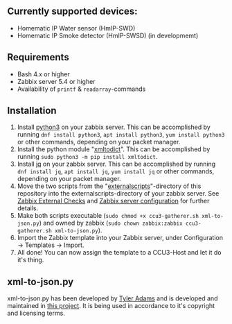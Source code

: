 Currently supported devices:
------
* Homematic IP Water sensor (HmIP-SWD)
* Homematic IP Smoke detector (HmIP-SWSD) (in developmemt)

Requirements
------
* Bash 4.x or higher
* Zabbix server 5.4 or higher
* Availability of `printf` & `readarray`-commands

Installation
------
1. Install [python3](https://www.python.org/) on your zabbix server. This can be accomplished by running `dnf install python3`, `apt install python3`, `yum install python3` or other commands, depending on your packet manager.
2. Install the python module "[xmltodict](https://pypi.org/project/xmltodict/)". This can be accomplished by running `sudo python3 -m pip install xmltodict`.
3. Install [jq](https://stedolan.github.io/jq/) on your zabbix server. This can be accomplished by running `dnf install jq`, `apt install jq`, `yum install jq` or other commands, depending on your packet manager.
4. Move the two scripts from the "[externalscripts](https://github.com/ThisIsTenou/zabbix-homematic-monitoring/tree/main/externalscripts)"-directory of this repository into the externalscripts-directory of your zabbix server. See [Zabbix External Checks](https://www.zabbix.com/documentation/current/manual/config/items/itemtypes/external) and [Zabbix server configuration](https://www.zabbix.com/documentation/current/manual/appendix/config/zabbix_server) for further details.
5. Make both scripts executable (`sudo chmod +x ccu3-gatherer.sh xml-to-json.py`) and owned by zabbix (`sudo chown zabbix:zabbix ccu3-gatherer.sh xml-to-json.py`).
6. Import the Zabbix template into your Zabbix server, under Configuration -> Templates -> Import.
7. All done! You can now assign the template to a CCU3-Host and let it do it's thing.

xml-to-json.py
------
xml-to-json.py has been developed by [Tyler Adams](https://github.com/tyleradams) and is developed and maintained in [this project](https://github.com/tyleradams/json-toolkit).
It is being used in accordance to it's copyright and licensing terms.
